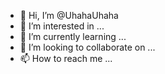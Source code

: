 - 👋 Hi, I’m @UhahaUhaha
- 👀 I’m interested in ...
- 🌱 I’m currently learning ...
- 💞️ I’m looking to collaborate on ...
- 📫 How to reach me ...

<!---
UhahaUhaha/UhahaUhaha is a ✨ special ✨ repository because its `README.md` (this file) appears on your GitHub profile.
You can click the Preview link to take a look at your changes.
--->
